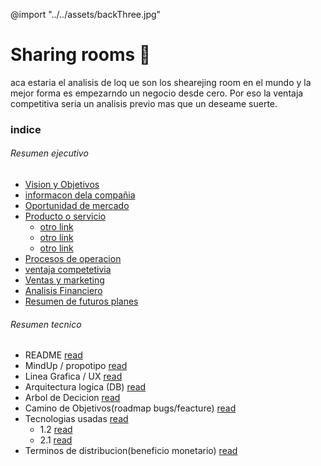 @import "../../assets/backThree.jpg"

# Sharing rooms  :ocean:

aca estaria el analisis de loq ue son los shearejing room en el mundo y la mejor forma es empezarndo un negocio desde cero. Por eso la ventaja competitiva seria un analisis previo mas que un deseame suerte.


### indice


###### Resumen ejecutivo
+ [Vision y Objetivos](https://github.com/JuanLuisClaure/project_C/blob/master/cases/case-001/executive/vision_y_Objetivos.md)
+ [informacon dela compañia](https://github.com/JuanLuisClaure/project_C/blob/master/cases/case-001/executive/informacion.md)
+ [Oportunidad de mercado](https://github.com/JuanLuisClaure/project_C/blob/master/cases/case-001/executive/oportunidad.md)
+ [Producto o servicio](https://github.com/JuanLuisClaure/project_C/blob/master/cases/case-001/executive/servicio.md)
  * [otro link]()
  * [otro link]()
  * [otro link]()
+ [Procesos de operacion](https://github.com/JuanLuisClaure/project_C/blob/master/cases/case-001/executive/procesos.md)
+ [ventaja competetivia](https://github.com/JuanLuisClaure/project_C/blob/master/cases/case-001/executive/ventaja.md)
+ [Ventas y marketing](https://github.com/JuanLuisClaure/project_C/blob/master/cases/case-001/executive/ventas.md)
+ [Analisis Financiero](https://github.com/JuanLuisClaure/project_C/blob/master/cases/case-001/executive/finanzas.md)
+ [Resumen de futuros planes](https://github.com/JuanLuisClaure/project_C/blob/master/cases/case-001/executive/planes.md)

###### Resumen tecnico
+ README [read](https://github.com/JuanLuisClaure/project_C/blob/master/cases/case-001/technical/README.md)
+ MindUp / propotipo [read](https://github.com/JuanLuisClaure/project_C/blob/master/cases/case-001/technical/mindup.md)
+ Linea Grafica / UX [read](https://github.com/JuanLuisClaure/project_C/blob/master/cases/case-001/technical/ux.md)
+ Arquitectura logica (DB) [read](https://github.com/JuanLuisClaure/project_C/blob/master/cases/case-001/technical/logica.md)
+ Arbol de Decicion [read](https://github.com/JuanLuisClaure/project_C/blob/master/cases/case-001/technical/decision.md)
+ Camino de Objetivos(roadmap bugs/feacture) [read](https://github.com/JuanLuisClaure/project_C/blob/master/cases/case-001/technical/roadmap.md)
+ Tecnologias usadas [read](https://github.com/JuanLuisClaure/project_C/blob/master/cases/case-001/technical/tecnologia.md)
     * 1.2 [read]()
     * 2.1 [read]()
+ Terminos de distribucion(beneficio monetario) [read](https://github.com/JuanLuisClaure/project_C/blob/master/cases/case-001/technical/distribucion.md)
